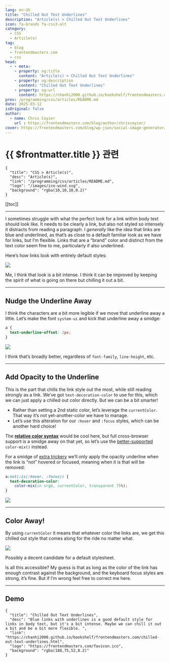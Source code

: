 ```yaml
---
lang: en-US
title: "Chilled Out Text Underlines"
description: "Article(s) > Chilled Out Text Underlines"
icon: fa-brands fa-css3-alt
category:
  - CSS
  - Article(s)
tag:
  - blog
  - frontendmasters.com
  - css
head:
  - - meta:
    - property: og:title
      content: "Article(s) > Chilled Out Text Underlines"
    - property: og:description
      content: "Chilled Out Text Underlines"
    - property: og:url
      content: https://chanhi2000.github.io/bookshelf/frontendmasters.com/chilled-out-text-underlines.html
prev: /programming/css/articles/README.md
date: 2025-03-12
isOriginal: false
author:
  - name: Chris Coyier
    url : https://frontendmasters.com/blog/author/chriscoyier/
cover: https://frontendmasters.com/blog/wp-json/social-image-generator/v1/image/5316
---
```


# {{ $frontmatter.title }} 관련

```component VPCard
{
  "title": "CSS > Article(s)",
  "desc": "Article(s)",
  "link": "/programming/css/articles/README.md",
  "logo": "/images/ico-wind.svg",
  "background": "rgba(10,10,10,0.2)"
}
```

[[toc]]

---

<SiteInfo
  name="Chilled Out Text Underlines"
  desc="Blue links with underlines is a good default style for links in body text, but it's a bit intense. Maybe we can chill it out a bit and be a bit more flexible. "
  url="https://frontendmasters.com/blog/chilled-out-text-underlines/"
  logo="https://frontendmasters.com/favicon.ico"
  preview="https://frontendmasters.com/blog/wp-json/social-image-generator/v1/image/5316"/>

I sometimes struggle with what the perfect look for a link within body text should look like. It needs to be clearly a link, but also not styled so intensely it distracts from reading a paragraph. I *generally* like the idea that links are blue and underlined, as that’s as close to a default familiar look as we have for links, but I’m flexible. Links that are a “brand” color and distinct from the text color seem fine to me, particularly if also underlined.

Here’s how links look with entirely default styles:

![](https://i0.wp.com/frontendmasters.com/blog/wp-content/uploads/2025/03/Screenshot-2025-03-12-at-11.29.57%E2%80%AFAM.png?resize=836%2C254&ssl=1)

Me, I think that look is a bit intense. I think it can be improved by keeping the spirit of what is going on there but chilling it out a bit.

---

## Nudge the Underline Away

I think the characters are a bit more legible if we move that underline away a little. Let’s make the font `system-ui` and kick that underline away a smidge:

```css
a {
  text-underline-offset: 2px;
}
```

![](https://i0.wp.com/frontendmasters.com/blog/wp-content/uploads/2025/03/Screenshot-2025-03-12-at-11.32.12%E2%80%AFAM.png?resize=844%2C380&ssl=1)

I think that’s broadly better, regardless of `font-family`, `line-height`, etc.

---

## Add Opacity to the Underline

This is the part that chills the link style out the most, while still reading strongly as a link. We’ve got `text-decoration-color` to use for this, which we can just apply a chilled out color directly. But we can be a bit smarter!

- Rather than setting a 2nd static color, let’s leverage the `currentColor`. That way it’s not yet-another-color we have to manage.
- Let’s use this alteration for our `:hover` and `:focus` styles, which can be another hard choice!

The [**relative color syntax**](/frontendmasters.com/relative-color-syntax-basic-use-cases.md) would be cool here, but full cross-browser support is a smidge away on that yet, so let’s use the [<FontIcon icon="fas fa-globe"/>better-supported](https://caniuse.com/mdn-css_types_color_color-mix) `color-mix()` instead.

For a smidge of [<FontIcon icon="fas fa-globe"/>extra trickery](https://bsky.app/profile/anatudor.bsky.social/post/3lk52ep2lvs25) we’ll only apply the opacity underline when the link is “not” hovered or focused, meaning when it is that will be removed:

```css
a:not(:is(:hover, :focus)) {
  text-decoration-color: 
    color-mix(in srgb, currentColor, transparent 75%);
}
```

![](https://i0.wp.com/frontendmasters.com/blog/wp-content/uploads/2025/03/Screenshot-2025-03-12-at-11.40.25%E2%80%AFAM.png?resize=838%2C380&ssl=1)

---

## Color Away!

By using `currentColor` it means that whatever color the links are, we get this chilled out style that comes along for the ride no matter what.

![](https://i0.wp.com/frontendmasters.com/blog/wp-content/uploads/2025/03/Screenshot-2025-03-12-at-11.42.01%E2%80%AFAM.png?resize=830%2C386&ssl=1)

Possibly a decent candidate for a default stylesheet.

Is all this accessible? My guess is that as long as the color of the link has enough contrast against the background, and the keyboard focus styles are strong, it’s fine. But if I’m wrong feel free to correct me here.

---

## Demo

<CodePen
  user="chriscoyier"
  slug-hash="mydqdPN"
  title="Chilled Out Text Underlines"
  :default-tab="['css','result']"
  :theme="$isDarkmode ? 'dark': 'light'"/>


<!-- TODO: add ARTICLE CARD -->
```component VPCard
{
  "title": "Chilled Out Text Underlines",
  "desc": "Blue links with underlines is a good default style for links in body text, but it's a bit intense. Maybe we can chill it out a bit and be a bit more flexible. ",
  "link": "https://chanhi2000.github.io/bookshelf/frontendmasters.com/chilled-out-text-underlines.html",
  "logo": "https://frontendmasters.com/favicon.ico",
  "background": "rgba(188,75,52,0.2)"
}
```
